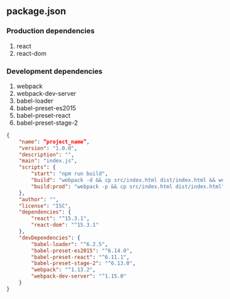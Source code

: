 ## package.json

### Production dependencies

1. react
2. react-dom

### Development dependencies

1. webpack
2. webpack-dev-server
3. babel-loader
4. babel-preset-es2015
5. babel-preset-react
6. babel-preset-stage-2



```json
{
    "name": “project_name”,
    "version": "1.0.0",
    "description": "",
    "main": "index.js",
    "scripts": {
        "start": "npm run build",
        "build": "webpack -d && cp src/index.html dist/index.html && webpack-dev-server --content-base src/ --inline --hot --port 3000",
        "build:prod": "webpack -p && cp src/index.html dist/index.html"
    },
    "author": "",
    "license": "ISC",
    "dependencies": {
        "react": "^15.3.1",
        "react-dom": "^15.3.1"
    },
    "devDependencies": {
        "babel-loader": "^6.2.5",
        "babel-preset-es2015": "^6.14.0",
        "babel-preset-react": "^6.11.1",
        "babel-preset-stage-2": "^6.13.0",
        "webpack": "^1.13.2",
        "webpack-dev-server": "^1.15.0"
    }
}
```
